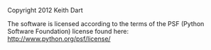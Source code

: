 Copyright 2012 Keith Dart

The software is licensed according to the terms of the PSF (Python Software Foundation) license found here: http://www.python.org/psf/license/
